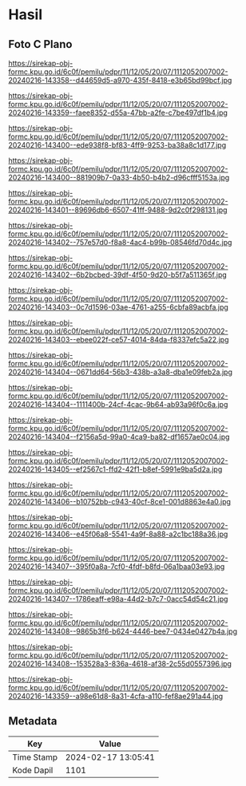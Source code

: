 # Hasil

## Foto C Plano

https://sirekap-obj-formc.kpu.go.id/6c0f/pemilu/pdpr/11/12/05/20/07/1112052007002-20240216-143358--d44659d5-a970-435f-8418-e3b65bd99bcf.jpg

https://sirekap-obj-formc.kpu.go.id/6c0f/pemilu/pdpr/11/12/05/20/07/1112052007002-20240216-143359--faee8352-d55a-47bb-a2fe-c7be497df1b4.jpg

https://sirekap-obj-formc.kpu.go.id/6c0f/pemilu/pdpr/11/12/05/20/07/1112052007002-20240216-143400--ede938f8-bf83-4ff9-9253-ba38a8c1d177.jpg

https://sirekap-obj-formc.kpu.go.id/6c0f/pemilu/pdpr/11/12/05/20/07/1112052007002-20240216-143400--881909b7-0a33-4b50-b4b2-d96cfff5153a.jpg

https://sirekap-obj-formc.kpu.go.id/6c0f/pemilu/pdpr/11/12/05/20/07/1112052007002-20240216-143401--89696db6-6507-41ff-9488-9d2c0f298131.jpg

https://sirekap-obj-formc.kpu.go.id/6c0f/pemilu/pdpr/11/12/05/20/07/1112052007002-20240216-143402--757e57d0-f8a8-4ac4-b99b-08546fd70d4c.jpg

https://sirekap-obj-formc.kpu.go.id/6c0f/pemilu/pdpr/11/12/05/20/07/1112052007002-20240216-143402--6b2bcbed-39df-4f50-9d20-b5f7a511365f.jpg

https://sirekap-obj-formc.kpu.go.id/6c0f/pemilu/pdpr/11/12/05/20/07/1112052007002-20240216-143403--0c7d1596-03ae-4761-a255-6cbfa89acbfa.jpg

https://sirekap-obj-formc.kpu.go.id/6c0f/pemilu/pdpr/11/12/05/20/07/1112052007002-20240216-143403--ebee022f-ce57-4014-84da-f8337efc5a22.jpg

https://sirekap-obj-formc.kpu.go.id/6c0f/pemilu/pdpr/11/12/05/20/07/1112052007002-20240216-143404--0671dd64-56b3-438b-a3a8-dba1e09feb2a.jpg

https://sirekap-obj-formc.kpu.go.id/6c0f/pemilu/pdpr/11/12/05/20/07/1112052007002-20240216-143404--1111400b-24cf-4cac-9b64-ab93a96f0c6a.jpg

https://sirekap-obj-formc.kpu.go.id/6c0f/pemilu/pdpr/11/12/05/20/07/1112052007002-20240216-143404--f2156a5d-99a0-4ca9-ba82-df1657ae0c04.jpg

https://sirekap-obj-formc.kpu.go.id/6c0f/pemilu/pdpr/11/12/05/20/07/1112052007002-20240216-143405--ef2567c1-ffd2-42f1-b8ef-5991e9ba5d2a.jpg

https://sirekap-obj-formc.kpu.go.id/6c0f/pemilu/pdpr/11/12/05/20/07/1112052007002-20240216-143406--b10752bb-c943-40cf-8ce1-001d8863e4a0.jpg

https://sirekap-obj-formc.kpu.go.id/6c0f/pemilu/pdpr/11/12/05/20/07/1112052007002-20240216-143406--e45f06a8-5541-4a9f-8a88-a2c1bc188a36.jpg

https://sirekap-obj-formc.kpu.go.id/6c0f/pemilu/pdpr/11/12/05/20/07/1112052007002-20240216-143407--395f0a8a-7cf0-4fdf-b8fd-06a1baa03e93.jpg

https://sirekap-obj-formc.kpu.go.id/6c0f/pemilu/pdpr/11/12/05/20/07/1112052007002-20240216-143407--1786eaff-e98a-44d2-b7c7-0acc54d54c21.jpg

https://sirekap-obj-formc.kpu.go.id/6c0f/pemilu/pdpr/11/12/05/20/07/1112052007002-20240216-143408--9865b3f6-b624-4446-bee7-0434e0427b4a.jpg

https://sirekap-obj-formc.kpu.go.id/6c0f/pemilu/pdpr/11/12/05/20/07/1112052007002-20240216-143408--153528a3-836a-4618-af38-2c55d0557396.jpg

https://sirekap-obj-formc.kpu.go.id/6c0f/pemilu/pdpr/11/12/05/20/07/1112052007002-20240216-143359--a98e61d8-8a31-4cfa-a110-fef8ae291a44.jpg


## Metadata

| Key        | Value               |
| ---------- | ------------------- |
| Time Stamp | 2024-02-17 13:05:41 |
| Kode Dapil | 1101                |



